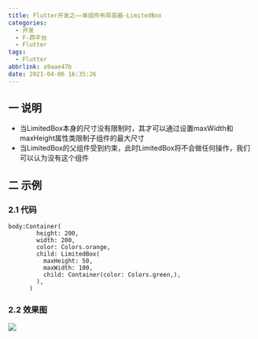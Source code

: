 ```yaml
---
title: Flutter开发之——单组件布局容器-LimitedBox
categories:
  - 开发
  - F-跨平台
  - Flutter
tags:
  - Flutter
abbrlink: a9aae47b
date: 2021-04-06 16:35:26
---
```

## 一 说明

* 当LimitedBox本身的尺寸没有限制时，其才可以通过设置maxWidth和maxHeight属性类限制子组件的最大尺寸
* 当LimitedBox的父组件受到约束，此时LimitedBox将不会做任何操作，我们可以认为没有这个组件

<!--more-->

## 二 示例

### 2.1 代码

```
body:Container(
        height: 200,
        width: 200,
        color: Colors.orange,
        child: LimitedBox(
          maxHeight: 50,
          maxWidth: 100,
          child: Container(color: Colors.green,),
        ),
      )
```

### 2.2 效果图
![][1]


[1]:https://cdn.staticaly.com/gh/PGzxc/CDN/master/blog-flutter/flutter-limited-box-sample.png